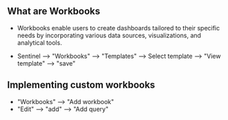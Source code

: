 ## What are Workbooks
* Workbooks enable users to create dashboards tailored to their specific needs by incorporating various data sources, visualizations, and analytical tools.

* Sentinel --> "Workbooks"  --> "Templates" --> Select template --> "View template" --> "save"


## Implementing custom workbooks
* "Workbooks" --> "Add workbook"
* "Edit" --> "add" --> "Add query"
